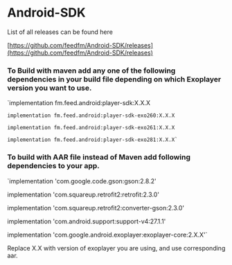 # Android-SDK

List of all releases can be found here

[https://github.com/feedfm/Android-SDK/releases](https://github.com/feedfm/Android-SDK/releases)


### To Build with maven add any one of the following dependencies in your build file depending on which Exoplayer version you want to use.
   `implementation fm.feed.android:player-sdk:X.X.X

    implementation fm.feed.android:player-sdk-exo260:X.X.X

    implementation fm.feed.android:player-sdk-exo261:X.X.X

    implementation fm.feed.android:player-sdk-exo281:X.X.X`


### To build with AAR file instead of Maven add following dependencies to your app.

  `implementation 'com.google.code.gson:gson:2.8.2'

   implementation 'com.squareup.retrofit2:retrofit:2.3.0'

   implementation 'com.squareup.retrofit2:converter-gson:2.3.0'

   implementation 'com.android.support:support-v4:27.1.1'
   
   implementation 'com.google.android.exoplayer:exoplayer-core:2.X.X'`

   Replace X.X with version of exoplayer you are using, and use corresponding aar.
